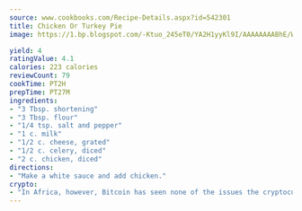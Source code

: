 ```yaml
---
source: www.cookbooks.com/Recipe-Details.aspx?id=542301
title: Chicken Or Turkey Pie
image: https://1.bp.blogspot.com/-Ktuo_245eT0/YA2H1yyKl9I/AAAAAAAABhE/WMoqSq2tWOcgMkPaLYZ-49h8pVDUUwFCQCLcBGAsYHQ/s307/5.png

yield: 4
ratingValue: 4.1
calories: 223 calories
reviewCount: 79
cookTime: PT2H
prepTime: PT27M
ingredients:
- "3 Tbsp. shortening"
- "3 Tbsp. flour"
- "1/4 tsp. salt and pepper"
- "1 c. milk"
- "1/2 c. cheese, grated"
- "1/2 c. celery, diced"
- "2 c. chicken, diced"
directions:
- "Make a white sauce and add chicken."
crypto:
- "In Africa, however, Bitcoin has seen none of the issues the cryptocurrency experienced globally."
---
```

